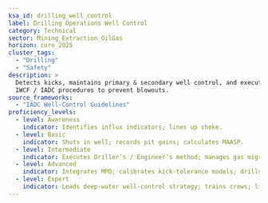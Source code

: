 ```yaml
---
ksa_id: drilling_well_control
label: Drilling Operations Well Control
category: Technical
sector: Mining_Extraction_OilGas
horizon: core_2025
cluster_tags:
  - "Drilling"
  - "Safety"
description: >
  Detects kicks, maintains primary & secondary well control, and executes
  IWCF / IADC procedures to prevent blowouts.
source_frameworks:
  - "IADC Well-Control Guidelines"
proficiency_levels:
  - level: Awareness
    indicator: Identifies influx indicators; lines up choke.
  - level: Basic
    indicator: Shuts in well; records pit gains; calculates MAASP.
  - level: Intermediate
    indicator: Executes Driller’s / Engineer’s method; manages gas migration.
  - level: Advanced
    indicator: Integrates MPD; calibrates kick-tolerance models; drills HPHT wells.
  - level: Expert
    indicator: Leads deep-water well-control strategy; trains crews; liaises with regulators.
---
```


